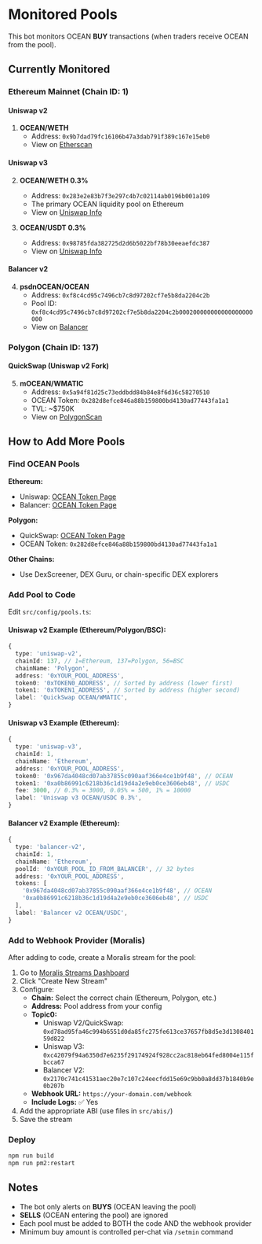 # Monitored Pools

This bot monitors OCEAN **BUY** transactions (when traders receive OCEAN from the pool).

## Currently Monitored

### Ethereum Mainnet (Chain ID: 1)

#### Uniswap v2
1. **OCEAN/WETH**
   - Address: `0x9b7dad79fc16106b47a3dab791f389c167e15eb0`
   - View on [Etherscan](https://etherscan.io/address/0x9b7dad79fc16106b47a3dab791f389c167e15eb0)

#### Uniswap v3
2. **OCEAN/WETH 0.3%**
   - Address: `0x283e2e83b7f3e297c4b7c02114ab0196b001a109`
   - The primary OCEAN liquidity pool on Ethereum
   - View on [Uniswap Info](https://info.uniswap.org/#/pools/0x283e2e83b7f3e297c4b7c02114ab0196b001a109)

3. **OCEAN/USDT 0.3%**
   - Address: `0x98785fda382725d2d6b5022bf78b30eeaefdc387`
   - View on [Uniswap Info](https://info.uniswap.org/#/pools/0x98785fda382725d2d6b5022bf78b30eeaefdc387)

#### Balancer v2
4. **psdnOCEAN/OCEAN**
   - Address: `0xf8c4cd95c7496cb7c8d97202cf7e5b8da2204c2b`
   - Pool ID: `0xf8c4cd95c7496cb7c8d97202cf7e5b8da2204c2b000200000000000000000000`
   - View on [Balancer](https://app.balancer.fi/#/ethereum/pool/0xf8c4cd95c7496cb7c8d97202cf7e5b8da2204c2b000200000000000000000000)

### Polygon (Chain ID: 137)

#### QuickSwap (Uniswap v2 Fork)
5. **mOCEAN/WMATIC**
   - Address: `0x5a94f81d25c73eddbdd84b84e8f6d36c58270510`
   - OCEAN Token: `0x282d8efce846a88b159800bd4130ad77443fa1a1`
   - TVL: ~$750K
   - View on [PolygonScan](https://polygonscan.com/address/0x5a94f81d25c73eddbdd84b84e8f6d36c58270510)

## How to Add More Pools

### Find OCEAN Pools

**Ethereum:**
- Uniswap: [OCEAN Token Page](https://info.uniswap.org/#/tokens/0x967da4048cd07ab37855c090aaf366e4ce1b9f48)
- Balancer: [OCEAN Token Page](https://app.balancer.fi/#/ethereum/tokens/0x967da4048cd07ab37855c090aaf366e4ce1b9f48)

**Polygon:**
- QuickSwap: [OCEAN Token Page](https://info.quickswap.exchange/#/token/0x282d8efce846a88b159800bd4130ad77443fa1a1)
- OCEAN Token: `0x282d8efce846a88b159800bd4130ad77443fa1a1`

**Other Chains:**
- Use DexScreener, DEX Guru, or chain-specific DEX explorers

### Add Pool to Code

Edit `src/config/pools.ts`:

#### Uniswap v2 Example (Ethereum/Polygon/BSC):
```typescript
{
  type: 'uniswap-v2',
  chainId: 137, // 1=Ethereum, 137=Polygon, 56=BSC
  chainName: 'Polygon',
  address: '0xYOUR_POOL_ADDRESS',
  token0: '0xTOKEN0_ADDRESS', // Sorted by address (lower first)
  token1: '0xTOKEN1_ADDRESS', // Sorted by address (higher second)
  label: 'QuickSwap OCEAN/WMATIC',
}
```

#### Uniswap v3 Example (Ethereum):
```typescript
{
  type: 'uniswap-v3',
  chainId: 1,
  chainName: 'Ethereum',
  address: '0xYOUR_POOL_ADDRESS',
  token0: '0x967da4048cd07ab37855c090aaf366e4ce1b9f48', // OCEAN
  token1: '0xa0b86991c6218b36c1d19d4a2e9eb0ce3606eb48', // USDC
  fee: 3000, // 0.3% = 3000, 0.05% = 500, 1% = 10000
  label: 'Uniswap v3 OCEAN/USDC 0.3%',
}
```

#### Balancer v2 Example (Ethereum):
```typescript
{
  type: 'balancer-v2',
  chainId: 1,
  chainName: 'Ethereum',
  poolId: '0xYOUR_POOL_ID_FROM_BALANCER', // 32 bytes
  address: '0xYOUR_POOL_ADDRESS',
  tokens: [
    '0x967da4048cd07ab37855c090aaf366e4ce1b9f48', // OCEAN
    '0xa0b86991c6218b36c1d19d4a2e9eb0ce3606eb48', // USDC
  ],
  label: 'Balancer v2 OCEAN/USDC',
}
```

### Add to Webhook Provider (Moralis)

After adding to code, create a Moralis stream for the pool:

1. Go to [Moralis Streams Dashboard](https://admin.moralis.io/streams)
2. Click "Create New Stream"
3. Configure:
   - **Chain:** Select the correct chain (Ethereum, Polygon, etc.)
   - **Address:** Pool address from your config
   - **Topic0:** 
     - Uniswap V2/QuickSwap: `0xd78ad95fa46c994b6551d0da85fc275fe613ce37657fb8d5e3d130840159d822`
     - Uniswap V3: `0xc42079f94a6350d7e6235f29174924f928cc2ac818eb64fed8004e115fbcca67`
     - Balancer V2: `0x2170c741c41531aec20e7c107c24eecfdd15e69c9bb0a8dd37b1840b9e0b207b`
   - **Webhook URL:** `https://your-domain.com/webhook`
   - **Include Logs:** ✅ Yes
4. Add the appropriate ABI (use files in `src/abis/`)
5. Save the stream

### Deploy

```bash
npm run build
npm run pm2:restart
```

## Notes

- The bot only alerts on **BUYS** (OCEAN leaving the pool)
- **SELLS** (OCEAN entering the pool) are ignored
- Each pool must be added to BOTH the code AND the webhook provider
- Minimum buy amount is controlled per-chat via `/setmin` command
